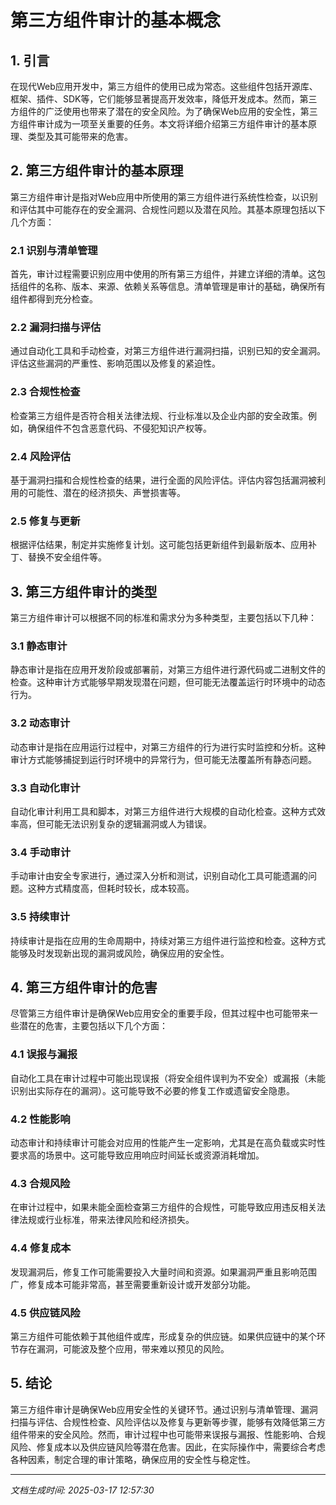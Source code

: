 # 第三方组件审计的基本概念

## 1. 引言

在现代Web应用开发中，第三方组件的使用已成为常态。这些组件包括开源库、框架、插件、SDK等，它们能够显著提高开发效率，降低开发成本。然而，第三方组件的广泛使用也带来了潜在的安全风险。为了确保Web应用的安全性，第三方组件审计成为一项至关重要的任务。本文将详细介绍第三方组件审计的基本原理、类型及其可能带来的危害。

## 2. 第三方组件审计的基本原理

第三方组件审计是指对Web应用中所使用的第三方组件进行系统性检查，以识别和评估其中可能存在的安全漏洞、合规性问题以及潜在风险。其基本原理包括以下几个方面：

### 2.1 识别与清单管理

首先，审计过程需要识别应用中使用的所有第三方组件，并建立详细的清单。这包括组件的名称、版本、来源、依赖关系等信息。清单管理是审计的基础，确保所有组件都得到充分检查。

### 2.2 漏洞扫描与评估

通过自动化工具和手动检查，对第三方组件进行漏洞扫描，识别已知的安全漏洞。评估这些漏洞的严重性、影响范围以及修复的紧迫性。

### 2.3 合规性检查

检查第三方组件是否符合相关法律法规、行业标准以及企业内部的安全政策。例如，确保组件不包含恶意代码、不侵犯知识产权等。

### 2.4 风险评估

基于漏洞扫描和合规性检查的结果，进行全面的风险评估。评估内容包括漏洞被利用的可能性、潜在的经济损失、声誉损害等。

### 2.5 修复与更新

根据评估结果，制定并实施修复计划。这可能包括更新组件到最新版本、应用补丁、替换不安全组件等。

## 3. 第三方组件审计的类型

第三方组件审计可以根据不同的标准和需求分为多种类型，主要包括以下几种：

### 3.1 静态审计

静态审计是指在应用开发阶段或部署前，对第三方组件进行源代码或二进制文件的检查。这种审计方式能够早期发现潜在问题，但可能无法覆盖运行时环境中的动态行为。

### 3.2 动态审计

动态审计是指在应用运行过程中，对第三方组件的行为进行实时监控和分析。这种审计方式能够捕捉到运行时环境中的异常行为，但可能无法覆盖所有静态问题。

### 3.3 自动化审计

自动化审计利用工具和脚本，对第三方组件进行大规模的自动化检查。这种方式效率高，但可能无法识别复杂的逻辑漏洞或人为错误。

### 3.4 手动审计

手动审计由安全专家进行，通过深入分析和测试，识别自动化工具可能遗漏的问题。这种方式精度高，但耗时较长，成本较高。

### 3.5 持续审计

持续审计是指在应用的生命周期中，持续对第三方组件进行监控和检查。这种方式能够及时发现新出现的漏洞或风险，确保应用的安全性。

## 4. 第三方组件审计的危害

尽管第三方组件审计是确保Web应用安全的重要手段，但其过程中也可能带来一些潜在的危害，主要包括以下几个方面：

### 4.1 误报与漏报

自动化工具在审计过程中可能出现误报（将安全组件误判为不安全）或漏报（未能识别出实际存在的漏洞）。这可能导致不必要的修复工作或遗留安全隐患。

### 4.2 性能影响

动态审计和持续审计可能会对应用的性能产生一定影响，尤其是在高负载或实时性要求高的场景中。这可能导致应用响应时间延长或资源消耗增加。

### 4.3 合规风险

在审计过程中，如果未能全面检查第三方组件的合规性，可能导致应用违反相关法律法规或行业标准，带来法律风险和经济损失。

### 4.4 修复成本

发现漏洞后，修复工作可能需要投入大量时间和资源。如果漏洞严重且影响范围广，修复成本可能非常高，甚至需要重新设计或开发部分功能。

### 4.5 供应链风险

第三方组件可能依赖于其他组件或库，形成复杂的供应链。如果供应链中的某个环节存在漏洞，可能波及整个应用，带来难以预见的风险。

## 5. 结论

第三方组件审计是确保Web应用安全性的关键环节。通过识别与清单管理、漏洞扫描与评估、合规性检查、风险评估以及修复与更新等步骤，能够有效降低第三方组件带来的安全风险。然而，审计过程中也可能带来误报与漏报、性能影响、合规风险、修复成本以及供应链风险等潜在危害。因此，在实际操作中，需要综合考虑各种因素，制定合理的审计策略，确保应用的安全性与稳定性。

---

*文档生成时间: 2025-03-17 12:57:30*
